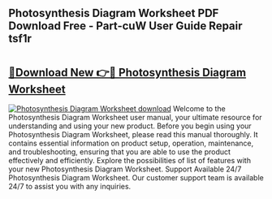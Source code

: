 ## Photosynthesis Diagram Worksheet PDF Download Free - Part-cuW User Guide Repair tsf1r

# <h2><a href="http://dfhw17j.blite.top/?on=Photosynthesis+Diagram+Worksheet">🔗Download New 👉🔴 Photosynthesis Diagram Worksheet</a></h2>

[![Photosynthesis Diagram Worksheet download](https://i.imgur.com/lujVjoI.png)](http://dfhw17j.blite.top/?on=Photosynthesis+Diagram+Worksheet)
Welcome to the Photosynthesis Diagram Worksheet user manual, your ultimate resource for understanding and using your new product. Before you begin using your Photosynthesis Diagram Worksheet, please read this manual thoroughly. It contains essential information on product setup, operation, maintenance, and troubleshooting, ensuring that you are able to use the product effectively and efficiently. Explore the possibilities of list of features with your new Photosynthesis Diagram Worksheet. Support Available 24/7 Photosynthesis Diagram Worksheet. Our customer support team is available 24/7 to assist you with any inquiries.
